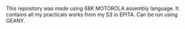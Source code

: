 This repository was made using 68K MOTOROLA assembly language. It contains all my practicals works from my S3 in EPITA.
Can be run using GEANY.

